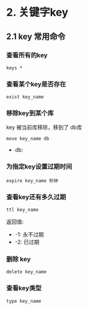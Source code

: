 # 2. 关键字key

## 2.1 key 常用命令

### 查看所有的key

```shell
keys *
```

### 查看某个key是否存在
```shell
exist key_name
```

### 移除key到某个库
key 被当前库移除，移到了 db库
```shell
move key_name db
```
* db: 

### 为指定key设置过期时间
```shell
expire key_name 秒钟
```

### 查看key还有多久过期
```shell
ttl key_name
```
返回值:
* -1: 永不过期
* -2: 已过期

### 删除 key
```shell
delete key_name
```

### 查看key类型
```shell
type key_name
```
